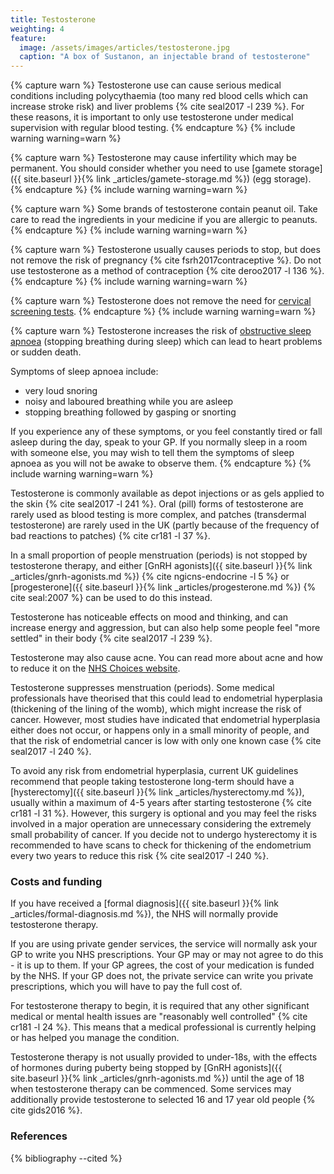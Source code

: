 ```yaml
---
title: Testosterone
weighting: 4
feature:
  image: /assets/images/articles/testosterone.jpg
  caption: "A box of Sustanon, an injectable brand of testosterone"
---
```


{% capture warn %}
Testosterone use can cause serious medical conditions including polycythaemia (too many red blood cells which can increase stroke risk) and liver problems {% cite seal2017 -l 239 %}. For these reasons, it is important to only use testosterone under medical supervision with regular blood testing.
{% endcapture %}
{% include warning warning=warn %}

{% capture warn %}
Testosterone may cause infertility which may be permanent. You should consider whether you need to use [gamete storage]({{ site.baseurl }}{% link _articles/gamete-storage.md %}) (egg storage).
{% endcapture %}
{% include warning warning=warn %}

{% capture warn %}
Some brands of testosterone contain peanut oil. Take care to read the ingredients in your medicine if you are allergic to peanuts.
{% endcapture %}
{% include warning warning=warn %}

{% capture warn %}
Testosterone usually causes periods to stop, but does not remove the risk of pregnancy {% cite fsrh2017contraceptive %}. Do not use testosterone as a method of contraception {% cite deroo2017 -l 136 %}.
{% endcapture %}
{% include warning warning=warn %}

{% capture warn %}
Testosterone does not remove the need for [cervical screening tests](http://www.nhs.uk/conditions/cervical-screening-test/pages/introduction.aspx).
{% endcapture %}
{% include warning warning=warn %}

{% capture warn %}
Testosterone increases the risk of [obstructive sleep apnoea](http://www.nhs.uk/Conditions/Sleep-apnoea/Pages/Introduction.aspx) (stopping breathing during sleep) which can lead to heart problems or sudden death. 

Symptoms of sleep apnoea include:

- very loud snoring
- noisy and laboured breathing while you are asleep
- stopping breathing followed by gasping or snorting

If you experience any of these symptoms, or you feel constantly tired or fall asleep during the day, speak to your GP. If you normally sleep in a room with someone else, you may wish to tell them the symptoms of sleep apnoea as you will not be awake to observe them.
{% endcapture %}
{% include warning warning=warn %}

Testosterone is commonly available as depot injections or as gels applied to the skin {% cite seal2017 -l 241 %}. Oral (pill) forms of testosterone are rarely used as blood testing is more complex, and patches (transdermal testosterone) are rarely used in the UK (partly because of the frequency of bad reactions to patches) {% cite cr181 -l 37 %}.

In a small proportion of people menstruation (periods) is not stopped by testosterone therapy, and either [GnRH agonists]({{ site.baseurl }}{% link _articles/gnrh-agonists.md %}) {% cite ngicns-endocrine -l 5 %} or [progesterone]({{ site.baseurl }}{% link _articles/progesterone.md %}) {% cite seal:2007 %} can be used to do this instead.

Testosterone has noticeable effects on mood and thinking, and can increase energy and aggression, but can also help some people feel "more settled" in their body {% cite seal2017 -l 239 %}.

Testosterone may also cause acne. You can read more about acne and how to reduce it on the [NHS Choices website](http://www.nhs.uk/conditions/Acne/Pages/Introduction.aspx). 

Testosterone suppresses menstruation (periods). Some medical professionals have theorised that this could lead to endometrial hyperplasia (thickening of the lining of the womb), which might increase the risk of cancer. However, most studies have indicated that endometrial hyperplasia either does not occur, or happens only in a small minority of people, and that the risk of endometrial cancer is low with only one known case {% cite seal2017 -l 240 %}. 

To avoid any risk from endometrial hyperplasia, current UK guidelines recommend that people taking testosterone long-term should have a [hysterectomy]({{ site.baseurl }}{% link _articles/hysterectomy.md %}), usually within a maximum of 4-5 years after starting testosterone {% cite cr181 -l 31 %}. However, this surgery is optional and you may feel the risks involved in a major operation are unnecessary considering the extremely small probability of cancer. If you decide not to undergo hysterectomy it is recommended to have scans to check for thickening of the endometrium every two years to reduce this risk {% cite seal2017 -l 240 %}.

### Costs and funding

If you have received a [formal diagnosis]({{ site.baseurl }}{% link _articles/formal-diagnosis.md %}), the NHS will normally provide testosterone therapy.

If you are using private gender services, the service will normally ask your GP to write you NHS prescriptions. Your GP may or may not agree to do this - it is up to them. If your GP agrees, the cost of your medication is funded by the NHS. If your GP does not, the private service can write you private prescriptions, which you will have to pay the full cost of.

For testosterone therapy to begin, it is required that any other significant medical or mental health issues are "reasonably well controlled" {% cite cr181 -l 24 %}. This means that a medical professional is currently helping or has helped you manage the condition.

Testosterone therapy is not usually provided to under-18s, with the effects of hormones during puberty being stopped by [GnRH agonists]({{ site.baseurl }}{% link _articles/gnrh-agonists.md %}) until the age of 18 when testosterone therapy can be commenced. Some services may additionally provide testosterone to selected 16 and 17 year old people {% cite gids2016 %}.

### References

{% bibliography --cited %}
